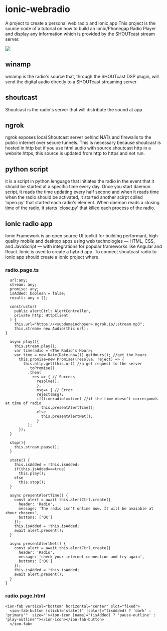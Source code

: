 # ionic-webradio
A project to create a personal web radio and ionic app
This project is the source code of a tutorial on how to build an Ionic/Phonegap Radio Player and display any information which is provided by the SHOUTcast stream server.

[![](https://mermaid.ink/img/eyJjb2RlIjoic3RhdGVEaWFncmFtXG5weXRob25fc2NyaXB0LS0-IHdpbmFtcFxucHl0aG9uX3NjcmlwdCAtLT4gU2hvdXRjYXN0XG5weXRob25fc2NyaXB0LS0-IG5ncm9rXG53aW5hbXAgLS0-IFNob3V0Y2FzdFxuU2hvdXRjYXN0IC0tPiBuZ3Jva1xubmdyb2stLT4gaW9uaWNfYXBwMVxubmdyb2stLT4gaW5vY19hcHAyXG5uZ3Jvay0tPiBpb25pY19hcHAzXG5cdFx0XHRcdFx0IiwibWVybWFpZCI6eyJ0aGVtZSI6ImRlZmF1bHQifSwidXBkYXRlRWRpdG9yIjpmYWxzZX0)](https://mermaid.ink/img/eyJjb2RlIjoic3RhdGVEaWFncmFtXG5weXRob25fc2NyaXB0LS0-IHdpbmFtcFxucHl0aG9uX3NjcmlwdCAtLT4gU2hvdXRjYXN0XG5weXRob25fc2NyaXB0LS0-IG5ncm9rXG53aW5hbXAgLS0-IFNob3V0Y2FzdFxuU2hvdXRjYXN0IC0tPiBuZ3Jva1xubmdyb2stLT4gaW9uaWNfYXBwMVxubmdyb2stLT4gaW5vY19hcHAyXG5uZ3Jvay0tPiBpb25pY19hcHAzXG5cdFx0XHRcdFx0IiwibWVybWFpZCI6eyJ0aGVtZSI6ImRlZmF1bHQifSwidXBkYXRlRWRpdG9yIjpmYWxzZX0)

## winamp
winamp is the radio's source that, through the SHOUTcast DSP plugin, will send the digital audio directly to a SHOUTcast streaming server 
## shoutcast
Shoutcast is the radio's server that will distribute the sound at app
## ngrok
ngrok exposes local Shoutcast server behind NATs and firewalls to the public internet over secure tunnels. This is necessary because shoutcast is hosted in http but if you use html audio with source shoutcast http in a website https, this source is updated from http to https and not run.
## python script
it is a script in python lenguage that initiates the radio in the event that it should be started at a specific time every day. Once you start daemon script, it reads the time updating every half second and when it reads time when the radio should be activated, it started another scirpt colled 'open.py' that started each radio's element. When daemon reads a closing time of the radio, it starts 'close.py' that killed each process of the radio.
## ionic radio app
Ionic Framework is an open source UI toolkit for building performant, high-quality mobile and desktop apps using web technologies — HTML, CSS, and JavaScript — with integrations for popular frameworks like Angular and React. Ionic is used to create a hybrid app. To connect shoutcast radio to ionic app should create a ionic project where
### radio.page.ts
```
  url:any;
  stream: any;
  promise: any;
  isAdded: boolean = false;
  result: any = [];
  
  constructor(
    public alertCtrl: AlertController,
    private http: HttpClient
  ) {
    this.url="https://<subdomainchosen>.ngrok.io/;stream.mp3";
    this.stream= new Audio(this.url);
}

  async play(){
    this.stream.play();
    var timeradio = <The Radio's Hour>;
    var time = new Date(Date.now()).getHours(); //get the hours
      this.promise=new Promise((resolve, reject) => {
        this.http.get(this.url) //a get request to the server
          .toPromise()
          .then(
            res => { // Success
              resolve();
              },
              msg=> { // Error
              reject(msg);
              if(timeradio!==time) //if the time doesn't corresponds at time of radio
                this.presentAlertTime();
              else 
                this.presentAlertNet();
              }
          );
      });
  }

  stop(){
    this.stream.pause();
  }

  state() {
    this.isAdded = !this.isAdded;
    if(this.isAdded===true)
      this.play();
    else
      this.stop();
  }

  async presentAlertTime() {
    const alert = await this.alertCtrl.create({
      header: 'Radio',
      message: 'The radio isn't online now. It will be avaiable at <hour chosen>',
      buttons: ['OK']
    });
    this.isAdded = !this.isAdded;
    await alert.present();
  }

  async presentAlertNet() {
    const alert = await this.alertCtrl.create({
      header: 'Radio',
      message: 'check your internet connection and try again',
      buttons: ['OK']
    });
    this.isAdded = !this.isAdded;
    await alert.present();
  }
}
```
### radio.page.html
```
<ion-fab vertical="bottom" horizontal="center" slot="fixed">
  <ion-fab-button (click)='state()' [color]="(isAdded) ? 'dark' : 'primary'"  size=''><ion-icon [name]="(isAdded) ? 'pause-outline' : 'play-outline'"></ion-icon></ion-fab-button>
  </ion-fab>
```
